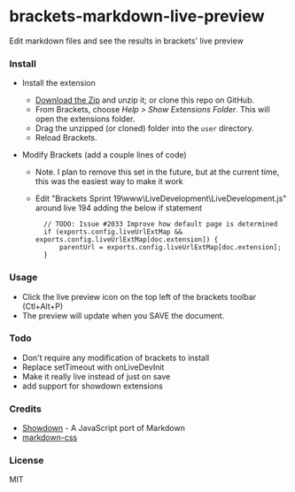 # brackets-markdown-live-preview

Edit markdown files and see the results in brackets' live preview

### Install

* Install the extension

	- [Download the Zip](https://github.com/bengarnett/brackets-markdown-live-preview/archive/master.zip) and unzip it; or clone this repo on GitHub.
	- From Brackets, choose _Help > Show Extensions Folder_. This will open the extensions folder.
	- Drag the unzipped (or cloned) folder into the `user` directory.
	- Reload Brackets.

* Modify Brackets (add a couple lines of code)

	- Note. I plan to remove this set in the future, but at the current time, this was the easiest way to make it work
	- Edit "Brackets Sprint 19\www\LiveDevelopment\LiveDevelopment.js" around live 194 adding the below if statement

			// TODO: Issue #2033 Improve how default page is determined
			if (exports.config.liveUrlExtMap && exports.config.liveUrlExtMap[doc.extension]) {
				parentUrl = exports.config.liveUrlExtMap[doc.extension];
			}

### Usage

* Click the live preview icon on the top left of the brackets toolbar (Ctl+Alt+P)
* The preview will update when you SAVE the document.

### Todo

* Don't require any modification of brackets to install
* Replace setTimeout with onLiveDevInit
* Make it really live instead of just on save
* add support for showdown extensions


### Credits

* [Showdown](https://github.com/coreyti/showdown) - A JavaScript port of Markdown
* [markdown-css](https://bitbucket.org/kevinburke/markdowncss)

### License

MIT
